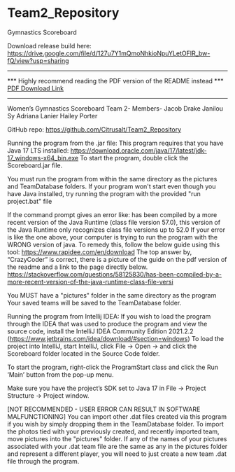# Team2_Repository
Gymnastics Scoreboard

Download release build here:
https://drive.google.com/file/d/127u7Y1mQmoNhkioNpuYLetOFIR_bw-fQ/view?usp=sharing

**********************************************************************
*** Highly recommend reading the PDF version of the README instead ***
<br>
<a id="raw-url" href="https://raw.githubusercontent.com/jacobtydrake/Women-s-Gymnastics-Scoreboard/master/readme.pdf">PDF Download Link</a>
**********************************************************************

Women’s Gymnastics Scoreboard
Team 2-
Members-
Jacob Drake
Janilou Sy
Adriana Lanier
Hailey Porter

GitHub repo: https://github.com/Citrusalt/Team2_Repository

Running the program from the .jar file:
This program requires that you have Java 17 LTS installed: https://download.oracle.com/java/17/latest/jdk-17_windows-x64_bin.exe
To start the program, double click the Scoreboard.jar file.

You must run the program from within the same directory as the pictures and TeamDatabase folders.
If your program won't start even though you have Java installed, try running the program with the provided "run project.bat" file

If the command prompt gives an error like:
has been compiled by a more recent version of the Java Runtime (class file version 57.0), this version of the Java Runtime only recognizes class file versions up to 52.0
If your error is like the one above, your computer is trying to run the program with the WRONG version of java. To remedy this, follow the below guide using this tool: https://www.rapidee.com/en/download
The top answer by, “CrazyCoder” is correct, there is a picture of the guide on the pdf version of the readme and a link to the page directly below.
https://stackoverflow.com/questions/58125830/has-been-compiled-by-a-more-recent-version-of-the-java-runtime-class-file-versi


You MUST have a "pictures" folder in the same directory as the program
Your saved teams will be saved to the TeamDatabase folder.

Running the program from Intellij IDEA:
If you wish to load the program through the IDEA that was used to produce the program and view the source code, install the IntelliJ IDEA Community Edition 2021.2.2 (https://www.jetbrains.com/idea/download/#section=windows)
To load the project into IntelliJ, start IntelliJ, click File -> Open -> and click the Scoreboard folder located in the Source Code folder.

To start the program, right-click the ProgramStart class and click the Run ‘Main’ button from the pop-up menu.

Make sure you have the project’s SDK set to Java 17 in 
File -> Project Structure -> Project window.

[NOT RECOMMENDED - USER ERROR CAN RESULT IN SOFTWARE MALFUNCTIONING]
You can import other .dat files created via this program if you wish by simply dropping them in the TeamDatabase folder.
To import the photos tied with your previously created, and recently imported team, move pictures into the "pictures" folder.
If any of the names of your pictures associated with your .dat team file are the same as any in the pictures folder and represent a different player, you will need to just create a new team .dat file through the program.
